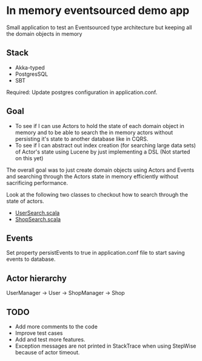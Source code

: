 # In memory eventsourced demo app

Small application to test an Eventsourced type architecture but keeping all the domain objects in memory

## Stack
* Akka-typed
* PostgresSQL
* SBT

Required: Update postgres configuration in application.conf.

## Goal
- To see if I can use Actors to hold the state of each domain object in memory and to be able to search
the in memory actors without persisting it's state to another database like in CQRS.
- To see if I can abstract out index creation (for searching large data sets) of Actor's state using
Lucene by just implementing a DSL (Not started on this yet)

The overall goal was to just create domain objects using Actors and Events and searching through the Actors state in memory
efficiently without sacrificing performance.

Look at the following two classes to checkout how to search through the state of actors.
- [UserSearch.scala](https://github.com/simerplaha/in-memory-eventsourcing/blob/master/eventsourcing/src/main/scala/com/commerce/aggregate/user/UserSearch.scala)
- [ShopSearch.scala](https://github.com/simerplaha/in-memory-eventsourcing/blob/master/eventsourcing/src/main/scala/com/commerce/aggregate/shop/ShopSearch.scala)

## Events

Set property persistEvents to true in application.conf file to start saving events to database.

## Actor hierarchy

UserManager -> User -> ShopManager -> Shop

## TODO
- Add more comments to the code
- Improve test cases
- Add and test more features.
- Exception messages are not printed in StackTrace when using StepWise because of actor timeout.